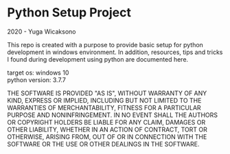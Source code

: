 # Python Setup Project 

2020 - Yuga Wicaksono

This repo is created with a purpose to provide basic setup for python development in windows environment. In addition, resources, tips and tricks I found during development using python are documented here. 

target os: windows 10  
python version: 3.7.7

THE SOFTWARE IS PROVIDED "AS IS", WITHOUT WARRANTY OF ANY KIND, EXPRESS OR IMPLIED, INCLUDING BUT NOT LIMITED TO THE WARRANTIES OF MERCHANTABILITY, FITNESS FOR A PARTICULAR PURPOSE AND NONINFRINGEMENT. IN NO EVENT SHALL THE AUTHORS OR COPYRIGHT HOLDERS BE LIABLE FOR ANY CLAIM, DAMAGES OR OTHER LIABILITY, WHETHER IN AN ACTION OF CONTRACT, TORT OR OTHERWISE, ARISING FROM, OUT OF OR IN CONNECTION WITH THE SOFTWARE OR THE USE OR OTHER DEALINGS IN THE SOFTWARE.
